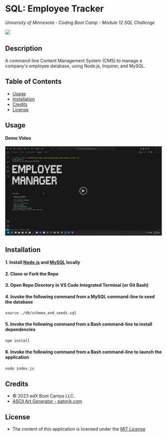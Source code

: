# SQL: Employee Tracker
*University of Minnesota - Coding Boot Camp - Module 12 SQL Challenge*

![](https://img.shields.io/badge/License-MIT_License-blue)

## Description

A command-line Content Management System (CMS) to manage a company's employee database, using Node.js, Inquirer, and MySQL.

## Table of Contents
- [Usage](#usage)
- [Installation](#installation)
- [Credits](#credits)
- [License](#license)

## Usage

#### Demo Video

[![A video thumbnail shows the command-line employee management application with a play button overlaying the view.](./_challenge_info/Assets/demo-video-thumbnail.png)](https://drive.google.com/file/d/1l8VGn7Q8Y3X4o7D860xcbB1J2X6VCfRI/view)

## Installation 

#### 1. Install [Node.js](https://nodejs.org/) and [MySQL](https://www.mysql.com/) locally

#### 2. Clone or Fork the Repo

#### 3. Open Repo Directory in VS Code Integrated Terminal (or Git Bash)

#### 4. Invoke the following command from a MySQL command-line to seed the database
```
source ./db/schema_and_seeds.sql
```

#### 5. Invoke the following command from a Bash command-line to install dependencies
```bash
npm install
```

#### 6. Invoke the following command from a Bash command-line to launch the application
```bash
node index.js
```


## Credits
- © 2023 edX Boot Camps LLC.
- [ASCII Art Generator - patorjk.com](https://patorjk.com/software/taag/#p=display&f=ANSI%20Regular&t=Employee%0AManager)

## License

- The content of this application is licensed under the [MIT License](https://choosealicense.com/licenses/mit/)

